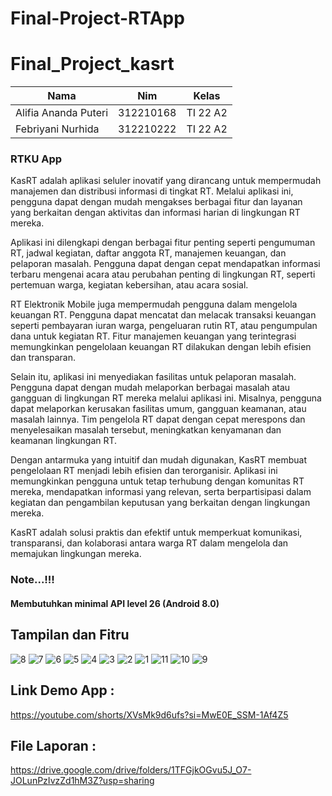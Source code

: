 # Final-Project-RTApp
# Final_Project_kasrt


| Nama  |  Nim | Kelas |
| ------------- | ------------- |------------- |
| Alifia Ananda Puteri  | 312210168 | TI 22 A2 |
| Febriyani Nurhida  | 312210222| TI 22 A2 |

### RTKU App
KasRT adalah aplikasi seluler inovatif yang dirancang untuk mempermudah manajemen dan distribusi informasi di tingkat RT. Melalui aplikasi ini, pengguna dapat dengan mudah mengakses berbagai fitur dan layanan yang berkaitan dengan aktivitas dan informasi harian di lingkungan RT mereka. 

Aplikasi ini dilengkapi dengan berbagai fitur penting seperti pengumuman RT, jadwal kegiatan, daftar anggota RT, manajemen keuangan, dan pelaporan masalah. Pengguna dapat dengan cepat mendapatkan informasi terbaru mengenai acara atau perubahan penting di lingkungan RT, seperti pertemuan warga, kegiatan kebersihan, atau acara sosial. 

RT Elektronik Mobile juga mempermudah pengguna dalam mengelola keuangan RT. Pengguna dapat mencatat dan melacak transaksi keuangan seperti pembayaran iuran warga, pengeluaran rutin RT, atau pengumpulan dana untuk kegiatan RT. Fitur manajemen keuangan yang terintegrasi memungkinkan pengelolaan keuangan RT dilakukan dengan lebih efisien dan transparan. 

Selain itu, aplikasi ini menyediakan fasilitas untuk pelaporan masalah.  Pengguna dapat dengan mudah melaporkan berbagai masalah atau gangguan di lingkungan RT mereka melalui aplikasi ini. Misalnya, pengguna dapat melaporkan kerusakan fasilitas umum, gangguan keamanan, atau masalah lainnya.  Tim pengelola RT dapat dengan cepat merespons dan menyelesaikan masalah tersebut, meningkatkan kenyamanan dan keamanan lingkungan RT. 

Dengan antarmuka yang intuitif dan mudah digunakan, KasRT membuat pengelolaan RT menjadi lebih efisien dan terorganisir.  Aplikasi ini memungkinkan pengguna untuk tetap terhubung dengan komunitas RT mereka, mendapatkan informasi yang relevan, serta berpartisipasi dalam kegiatan dan pengambilan keputusan yang berkaitan dengan lingkungan mereka. 

KasRT adalah solusi praktis dan efektif untuk memperkuat komunikasi, transparansi, dan kolaborasi antara warga RT dalam mengelola dan memajukan lingkungan mereka.

### Note...!!!
<h4>Membutuhkan minimal API level 26 (Android 8.0)</h4>

## Tampilan dan Fitru

![8](https://github.com/Febriyaninurhida123/Final_Project_kasrt/assets/90132092/0bdc9c80-4a3e-49d2-b199-f7460e0424cd)
![7](https://github.com/Febriyaninurhida123/Final_Project_kasrt/assets/90132092/8529cf5f-fd59-4884-80b7-20024f64e749)
![6](https://github.com/Febriyaninurhida123/Final_Project_kasrt/assets/90132092/91c34448-5447-4903-886c-ed8d444df604)
![5](https://github.com/Febriyaninurhida123/Final_Project_kasrt/assets/90132092/898126fd-ae64-4414-9110-792b11c8a21c)
![4](https://github.com/Febriyaninurhida123/Final_Project_kasrt/assets/90132092/27076a5e-9806-409f-b893-2b139a9e230c)
![3](https://github.com/Febriyaninurhida123/Final_Project_kasrt/assets/90132092/39c8ce63-b3f4-4478-9f3e-02729e3a1195)
![2](https://github.com/Febriyaninurhida123/Final_Project_kasrt/assets/90132092/348a5e4b-6986-4799-905c-9b07350dcb8f)
![1](https://github.com/Febriyaninurhida123/Final_Project_kasrt/assets/90132092/2071e72b-78cc-45d8-a5b9-22fb687948da)
![11](https://github.com/Febriyaninurhida123/Final_Project_kasrt/assets/90132092/06be3a9f-0fd8-4734-b650-9065c4a82da0)
![10](https://github.com/Febriyaninurhida123/Final_Project_kasrt/assets/90132092/773e06c7-5de8-423a-b49c-d56b688c9a67)
![9](https://github.com/Febriyaninurhida123/Final_Project_kasrt/assets/90132092/a4c90119-c321-4745-869b-bdae774e39a5)

## Link Demo App : 
https://youtube.com/shorts/XVsMk9d6ufs?si=MwE0E_SSM-1Af4Z5
## File Laporan :

https://drive.google.com/drive/folders/1TFGjkOGvu5J_O7-JOLunPzIvzZd1hM3Z?usp=sharing

